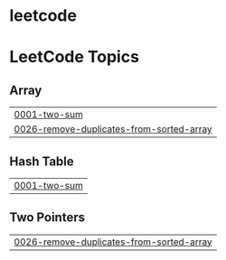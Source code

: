 # leetcode
<!---LeetCode Topics Start-->
# LeetCode Topics
## Array
|  |
| ------- |
| [0001-two-sum](https://github.com/ilakiya07/leetcode/tree/master/0001-two-sum) |
| [0026-remove-duplicates-from-sorted-array](https://github.com/ilakiya07/leetcode/tree/master/0026-remove-duplicates-from-sorted-array) |
## Hash Table
|  |
| ------- |
| [0001-two-sum](https://github.com/ilakiya07/leetcode/tree/master/0001-two-sum) |
## Two Pointers
|  |
| ------- |
| [0026-remove-duplicates-from-sorted-array](https://github.com/ilakiya07/leetcode/tree/master/0026-remove-duplicates-from-sorted-array) |
<!---LeetCode Topics End-->